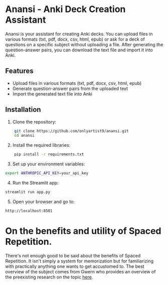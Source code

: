 # Anansi - Anki Deck Creation Assistant

Anansi is your assistant for creating Anki decks. You can upload files in various formats (txt, pdf, docx, csv, html, epub) or ask for a deck of questions on a specific subject without uploading a file. After generating the question-answer pairs, you can download the text file and import it into Anki.

## Features

- Upload files in various formats (txt, pdf, docx, csv, html, epub)
- Generate question-answer pairs from the uploaded text
- Import the generated text file into Anki

## Installation

1. Clone the repository:
```bash
    git clone https://github.com/onlyartist9/anansi.git
    cd anansi
```
    
2. Install the required libraries:
```bash
    pip install -r requirements.txt
```
3. Set up your environment variables:
```bash
export ANTHROPIC_API_KEY=your_api_key
```
4. Run the Streamlit app:
```bash
streamlit run app.py
```
5. Open your browser and go to:
```bash
http://localhost:8501
```

# On the benefits and utility of Spaced Repetition.
There's not enough good to be said about the benefits of Spaced Repetition. It isn't simply a system for memorization but for familiarizing with practically anything one wants to get accustomed to. The best overview of the subject comes from Gwern who provides an overview of the preexisting research on the topic [here](https://gwern.net/spaced-repetition).


